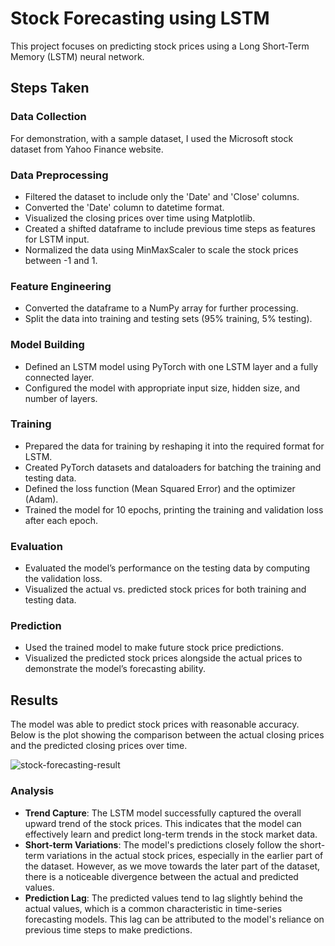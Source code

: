 # Stock Forecasting using LSTM

This project focuses on predicting stock prices using a Long Short-Term Memory (LSTM) neural network.

## Steps Taken

### Data Collection
For demonstration, with a sample dataset, I used the Microsoft stock dataset from Yahoo Finance website.

### Data Preprocessing
- Filtered the dataset to include only the 'Date' and 'Close' columns.
- Converted the 'Date' column to datetime format.
- Visualized the closing prices over time using Matplotlib.
- Created a shifted dataframe to include previous time steps as features for LSTM input.
- Normalized the data using MinMaxScaler to scale the stock prices between -1 and 1.

### Feature Engineering
- Converted the dataframe to a NumPy array for further processing.
- Split the data into training and testing sets (95% training, 5% testing).

### Model Building
- Defined an LSTM model using PyTorch with one LSTM layer and a fully connected layer.
- Configured the model with appropriate input size, hidden size, and number of layers.

### Training
- Prepared the data for training by reshaping it into the required format for LSTM.
- Created PyTorch datasets and dataloaders for batching the training and testing data.
- Defined the loss function (Mean Squared Error) and the optimizer (Adam).
- Trained the model for 10 epochs, printing the training and validation loss after each epoch.

### Evaluation
- Evaluated the model’s performance on the testing data by computing the validation loss.
- Visualized the actual vs. predicted stock prices for both training and testing data.

### Prediction
- Used the trained model to make future stock price predictions.
- Visualized the predicted stock prices alongside the actual prices to demonstrate the model’s forecasting ability.

## Results

The model was able to predict stock prices with reasonable accuracy. Below is the plot showing the comparison between the actual closing prices and the predicted closing prices over time.

![stock-forecasting-result](https://github.com/AmanVattoli/stock-forecasting-lstm/assets/119834364/501b00ee-c925-4a3f-a854-44125d8dd60c)

### Analysis

- **Trend Capture**: The LSTM model successfully captured the overall upward trend of the stock prices. This indicates that the model can effectively learn and predict long-term trends in the stock market data.
- **Short-term Variations**: The model's predictions closely follow the short-term variations in the actual stock prices, especially in the earlier part of the dataset. However, as we move towards the later part of the dataset, there is a noticeable divergence between the actual and predicted values.
- **Prediction Lag**: The predicted values tend to lag slightly behind the actual values, which is a common characteristic in time-series forecasting models. This lag can be attributed to the model's reliance on previous time steps to make predictions.
